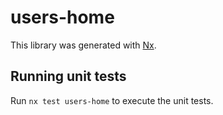 # users-home

This library was generated with [Nx](https://nx.dev).

## Running unit tests

Run `nx test users-home` to execute the unit tests.
